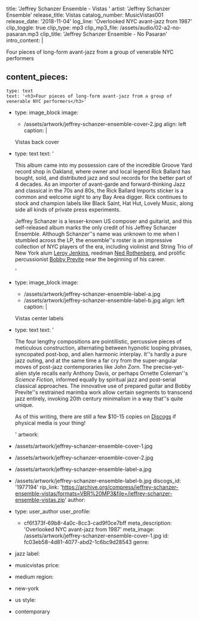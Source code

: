 title: 'Jeffrey Schanzer Ensemble - Vistas '
artist: 'Jeffrey Schanzer Ensemble'
release_title: Vistas
catalog_number: MusicVistas001
release_date: '2018-11-04'
log_line: 'Overlooked NYC avant-jazz from 1987'
clip_toggle: true
clip_type: mp3
clip_mp3_file: /assets/audio/02-a2-no-pasaran.mp3
clip_title: 'Jeffrey Schanzer Ensemble - No Pasaran'
intro_content: |
  <p>Four pieces of long-form avant-jazz from a group of venerable NYC performers
  </p>
  
content_pieces:
  -
    type: text
    text: '<h3>Four pieces of long-form avant-jazz from a group of venerable NYC performers</h3>'
  -
    type: image_block
    image:
      - /assets/artwork/jeffrey-schanzer-ensemble-cover-2.jpg
    align: left
    caption: |
      <p>Vistas back cover
      </p>
      
  -
    type: text
    text: '<p>This album came into my possession care of the incredible Groove Yard record shop in Oakland, where owner and local legend Rick Ballard has bought, sold, and distributed jazz and soul records for the better part of 4 decades. As an importer of avant-garde and forward-thinking Jazz and classical in the 70s and 80s, the Rick Ballard Imports sticker is a common and welcome sight to any Bay Area digger. Rick continues to stock and champion labels like Black Saint, Hat Hut, Lovely Music, along side all kinds of private press experiments.&nbsp;</p><p>Jeffrey Schanzer is a lesser-known US composer and guitarist, and this self-released album marks the only credit of his Jeffrey Schanzer Ensemble. Although Schanzer''s name was unknown to me when I stumbled across the LP, the ensemble''s roster is an impressive collection of NYC players of the era, including violinist and String Trio of New York alum <a href="https://www.discogs.com/artist/282232-Leroy-Jenkins">Leroy Jenkins</a>, reedman <a href="https://www.discogs.com/artist/248880-Ned-Rothenberg">Ned Rothenberg</a>, and prolific percussionist <a href="https://www.discogs.com/artist/256182-Bobby-Previte">Bobby Previte</a> near the beginning of his career.&nbsp;</p>'
  -
    type: image_block
    image:
      - /assets/artwork/jeffrey-schanzer-ensemble-label-a.jpg
      - /assets/artwork/jeffrey-schanzer-ensemble-label-b.jpg
    align: left
    caption: |
      <p>Vistas center labels
      </p>
      
  -
    type: text
    text: '<p>The four lengthy compositions are pointillistic, percussive pieces of meticulous construction, alternating between hypnotic looping phrases, syncopated post-bop, and alien harmonic interplay. It''s hardly a pure jazz outing, and at the same time a far cry from the super-angular moves of post-jazz contemporaries like John Zorn. The precise-yet-alien style recalls early Anthony Davis, or perhaps Ornette Coleman''s <i>Science Fiction</i>, informed equally by spiritual jazz and post-serial classical approaches. The innovative use of prepared guitar and Bobby Previte''s restrained marimba work allow certain segments to transcend jazz entirely, invoking 20th century minimalism in a way that''s quite unique.&nbsp;</p><p>As of this writing, there are still a few $10-15 copies on <a href="https://www.discogs.com/sell/release/1977194">Discogs</a>&nbsp;if physical media is your thing!</p>'
artwork:
  - /assets/artwork/jeffrey-schanzer-ensemble-cover-1.jpg
  - /assets/artwork/jeffrey-schanzer-ensemble-cover-2.jpg
  - /assets/artwork/jeffrey-schanzer-ensemble-label-a.jpg
  - /assets/artwork/jeffrey-schanzer-ensemble-label-b.jpg
discogs_id: '1977194'
rip_link: 'https://archive.org/compress/jeffrey-schanzer-ensemble-vistas/formats=VBR%20MP3&file=/jeffrey-schanzer-ensemble-vistas.zip'
author:
  -
    type: user_author
    user_profile:
      - cf6f373f-69b8-4a0c-8cc3-cad9f0ce7bff
meta_description: 'Overlooked NYC avant-jazz from 1987'
meta_image: /assets/artwork/jeffrey-schanzer-ensemble-cover-1.jpg
id: fc03eb58-4d81-4077-abd2-1c6bc9d28543
genre:
  - jazz
label:
  - musicvistas
price:
  - medium
region:
  - new-york
  - us
style:
  - contemporary
